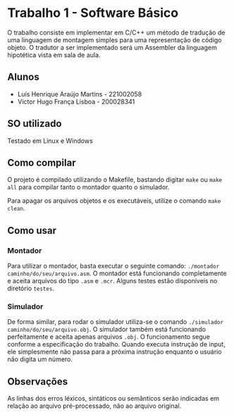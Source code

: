 # Trabalho 1 - Software Básico

O trabalho consiste em implementar em C/C++ um método de tradução de uma linguagem de montagem simples para uma representação de código objeto. O tradutor a ser implementado será um Assembler da linguagem hipotética vista em sala de aula.

## Alunos

- Luís Henrique Araújo Martins - 221002058
- Victor Hugo França Lisboa - 200028341

## SO utilizado

Testado em Linux e Windows

## Como compilar

O projeto é compilado utilizando o Makefile, bastando digitar `make` ou `make all` para compilar tanto o montador quanto o simulador.

Para apagar os arquivos objetos e os executáveis, utilize o comando `make clean`.

## Como usar
### Montador

Para utilizar o montador, basta executar o seguinte comando: `./montador caminho/do/seu/arquivo.asm`.
O montador está funcionando completamente e aceita arquivos do tipo `.asm` e `.mcr`.
Alguns testes estão disponíveis no diretório `testes`.

### Simulador

De forma similar, para rodar o simulador utiliza-se o comando `./simulador caminho/do/seu/arquivo.obj`.
O simulador também está funcionando perfeitamente e aceita apenas arquivos `.obj`.
O funcionamento segue conforme a especificação do trabalho. Quando executa instrução de input, ele simplesmente não passa para a próxima instrução enquanto o usuário não digita um número.

## Observações

As linhas dos erros léxicos, sintáticos ou semânticos serão indicadas em relação ao arquivo pré-processado, não ao arquivo original.